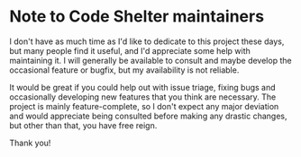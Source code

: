 # Note to Code Shelter maintainers

I don't have as much time as I'd like to dedicate to this project these days,
but many people find it useful, and I'd appreciate some help with maintaining
it. I will generally be available to consult and maybe develop the occasional
feature or bugfix, but my availability is not reliable.

It would be great if you could help out with issue triage, fixing bugs and
occasionally developing new features that you think are necessary. The project
is mainly feature-complete, so I don't expect any major deviation and would
appreciate being consulted before making any drastic changes, but other than
that, you have free reign.

Thank you!
